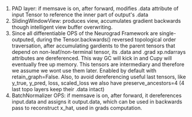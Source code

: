 1. PAD layer: if memsave is on, after forward, modifies .data attribute of
input Tensor to reference the inner part of output's .data
2. SlidingWindowView: produces view, accumulates gradient backwards though intelligent view buffer overwriting.
3. Since all differentiable OPS of the Neurograd Framework are
single-outputed, during the Tensor.backwards() reversed topological order traversation, after accumulating gardients to the parent tensors that depend on non-leaf/non-terminal tensor, its .data and .grad xp.ndarrays attributes are dereferenced. This way GC will kick in and Cupy will eventually free up memory. This tensors are intermediary and
therefore we assume we wont use them later. Enabled by default with retain_graph=False. Also, to avoid dereferencing useful 
last tensors, like y_true, y_pred, loss, scaled_loss we also
have preserve_ancestors=4 (4 last topo layers keep their .data intact)
4. BatchNormalizer OPS: if memsave is on, after forward, it dereferences input.data and assigns it output.data, which can be used in backwards pass to reconstruct x_hat, used in grads
computation.
